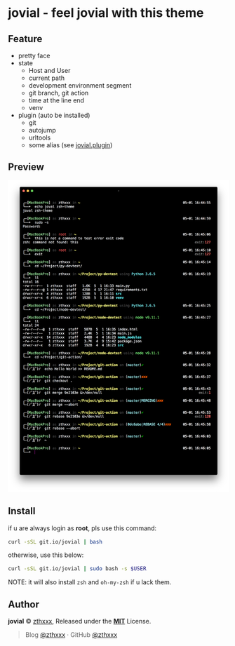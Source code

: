# jovial - feel jovial with this theme

## Feature

- pretty face
- state
  - Host and User
  - current path
  - development environment segment
  - git branch, git action
  - time at the line end
  - venv
- plugin (auto be installed)
  - git
  - autojump
  - urltools
  - some alias (see [jovial.plugin](./jovial.plugin.zsh))


## Preview

![jovial-preview](./docs/jovial-preview.png)


## Install

if u are always login as **root**, pls use this command:

```bash
curl -sSL git.io/jovial | bash
```

otherwise, use this below:

```bash
curl -sSL git.io/jovial | sudo bash -s $USER
```

NOTE: it will also install `zsh` and `oh-my-zsh` if u lack them.


## Author

**jovial** © [zthxxx](https://github.com/zthxxx), Released under the **[MIT](./LICENSE)** License.

> Blog [@zthxxx](https://blog.zthxxx.com) · GitHub [@zthxxx](https://github.com/zthxxx)

